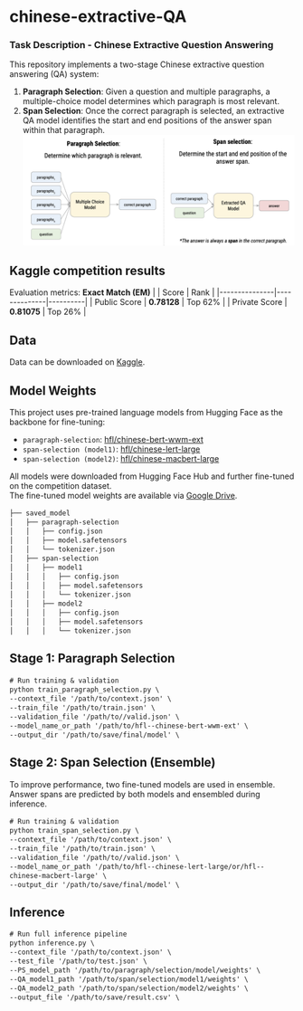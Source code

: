 # chinese-extractive-QA
### Task Description - Chinese Extractive Question Answering
This repository implements a two-stage Chinese extractive question answering (QA) system:
1. **Paragraph Selection**: Given a question and multiple paragraphs, a multiple-choice model determines which paragraph is most relevant.
2. **Span Selection**: Once the correct paragraph is selected, an extractive QA model identifies the start and end positions of the answer span within that paragraph.
![image](./imgs/task_description.png)
## Kaggle competition results
Evaluation metrics: **Exact Match (EM)**
|               | Score        | Rank     |
|---------------|--------------|----------|
| Public Score  | **0.78128**  | Top 62%  |
| Private Score | **0.81075**  | Top 26%  |
## Data 
Data can be downloaded on [Kaggle](https://www.kaggle.com/t/d8fef9a83a014314be430117cfe5557e).
## Model Weights
This project uses pre-trained language models from Hugging Face as the backbone for fine-tuning:  
* `paragraph-selection`: [hfl/chinese-bert-wwm-ext](https://huggingface.co/hfl/chinese-bert-wwm-ext)  
* `span-selection (model1)`: [hfl/chinese-lert-large](https://huggingface.co/hfl/chinese-lert-large)  
* `span-selection (model2)`: [hfl/chinese-macbert-large](https://huggingface.co/hfl/chinese-macbert-large)  

All models were downloaded from Hugging Face Hub and further fine-tuned on the competition dataset.  
The fine-tuned model weights are available via [Google Drive](https://drive.google.com/file/d/16Or96aFxP2rQiIs70bZKVe-3UBbnKIN5/view?usp=share_link).
```
├── saved_model
│   ├── paragraph-selection
│   │   ├── config.json
│   │   ├── model.safetensors
│   │   └── tokenizer.json
│   ├── span-selection
│   │   ├── model1
│   │   │   ├── config.json
│   │   │   ├── model.safetensors
│   │   │   └── tokenizer.json
│   │   ├── model2
│   │   │   ├── config.json
│   │   │   ├── model.safetensors
│   │   │   └── tokenizer.json
```
## Stage 1: Paragraph Selection
```
# Run training & validation
python train_paragraph_selection.py \
--context_file '/path/to/context.json' \
--train_file '/path/to/train.json' \
--validation_file '/path/to//valid.json' \
--model_name_or_path '/path/to/hfl--chinese-bert-wwm-ext' \
--output_dir '/path/to/save/final/model' \
```
## Stage 2: Span Selection (Ensemble)
To improve performance, two fine-tuned models are used in ensemble.  
Answer spans are predicted by both models and ensembled during inference.
```
# Run training & validation
python train_span_selection.py \
--context_file '/path/to/context.json' \
--train_file '/path/to/train.json' \
--validation_file '/path/to//valid.json' \
--model_name_or_path '/path/to/hfl--chinese-lert-large/or/hfl--chinese-macbert-large' \
--output_dir '/path/to/save/final/model' \
```
## Inference
```
# Run full inference pipeline
python inference.py \
--context_file '/path/to/context.json' \
--test_file '/path/to/test.json' \
--PS_model_path '/path/to/paragraph/selection/model/weights' \
--QA_model1_path '/path/to/span/selection/model1/weights' \
--QA_model2_path '/path/to/span/selection/model2/weights' \
--output_file '/path/to/save/result.csv' \
```